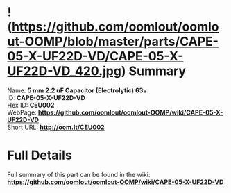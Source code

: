 
!(https://github.com/oomlout/oomlout-OOMP/blob/master/parts/CAPE-05-X-UF22D-VD/CAPE-05-X-UF22D-VD_420.jpg)
Summary
=================
  
Name: __5 mm 2.2 uF Capacitor (Electrolytic) 63v__    
ID: __CAPE-05-X-UF22D-VD__   
Hex ID: __CEU002__   
WebPage: __https://github.com/oomlout/oomlout-OOMP/wiki/CAPE-05-X-UF22D-VD__   
Short URL: __http://oom.lt/CEU002__   

Full Details
==========================
Full summary of this part can be found in the wiki:   
__https://github.com/oomlout/oomlout-OOMP/wiki/CAPE-05-X-UF22D-VD__    

